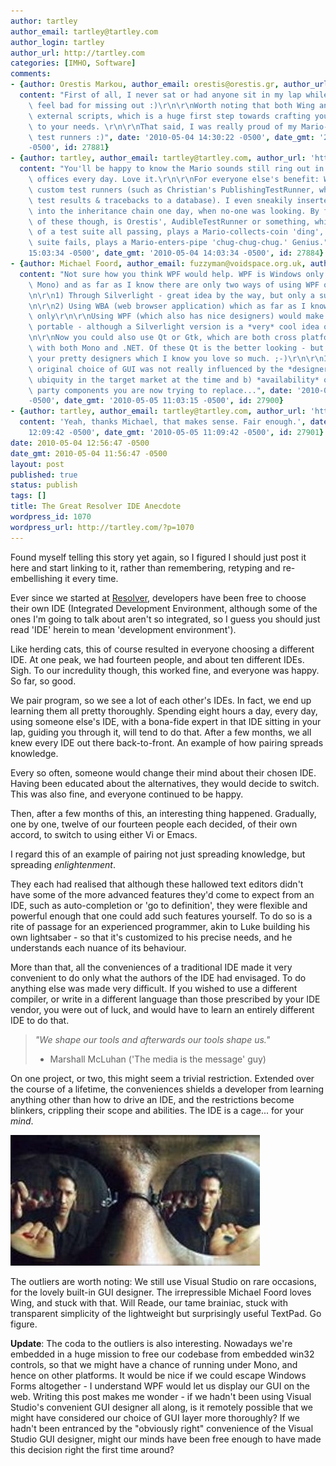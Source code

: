 ```yaml
---
author: tartley
author_email: tartley@tartley.com
author_login: tartley
author_url: http://tartley.com
categories: [IMHO, Software]
comments:
- {author: Orestis Markou, author_email: orestis@orestis.gr, author_url: 'http://orestis.gr',
  content: "First of all, I never sat or had anyone sit in my lap while pairing. I\
    \ feel bad for missing out :)\r\n\r\nWorth noting that both Wing and TextPad support\
    \ external scripts, which is a huge first step towards crafting your environment\
    \ to your needs. \r\n\r\nThat said, I was really proud of my Mario-sound playing\
    \ test runners :)", date: '2010-05-04 14:30:22 -0500', date_gmt: '2010-05-04 13:30:22
    -0500', id: 27881}
- {author: tartley, author_email: tartley@tartley.com, author_url: 'http://tartley.com',
  content: "You'll be happy to know the Mario sounds still ring out in the Resolver\
    \ offices every day. Love it.\r\n\r\nFor everyone else's benefit: We have many\
    \ custom test runners (such as Christian's PublishingTestRunner, which publishes\
    \ test results & tracebacks to a database). I even sneakily inserted a ColoredTextTestRunner\
    \ into the inheritance chain one day, when no-one was looking. By far the best\
    \ of these though, is Orestis', AudibleTestRunner or something, which on the event\
    \ of a test suite all passing, plays a Mario-collects-coin 'ding', and when a\
    \ suite fails, plays a Mario-enters-pipe 'chug-chug-chug.' Genius.", date: '2010-05-04
    15:03:34 -0500', date_gmt: '2010-05-04 14:03:34 -0500', id: 27884}
- {author: Michael Foord, author_email: fuzzyman@voidspace.org.uk, author_url: 'http://www.voidspace.org.uk',
  content: "Not sure how you think WPF would help. WPF is Windows only (not part of\
    \ Mono) and as far as I know there are only two ways of using WPF on the web:\r\
    \n\r\n1) Through Silverlight - great idea by the way, but only a subset of WPF\r\
    \n\r\n2) Using WBA (web browser application) which as far as I know is also Windows\
    \ only\r\n\r\nUsing WPF (which also has nice designers) would make the app less\
    \ portable - although a Silverlight version is a *very* cool idea of course.\r\
    \n\r\nNow you could also use Qt or Gtk, which are both cross platform and work\
    \ with both Mono and .NET. Of these Qt is the better looking - but you would lose\
    \ your pretty designers which I know you love so much. ;-)\r\n\r\nI think the\
    \ original choice of GUI was not really influenced by the *designers* but by a)\
    \ ubiquity in the target market at the time and b) *availability* of the third\
    \ party components you are now trying to replace...", date: '2010-05-05 12:03:15
    -0500', date_gmt: '2010-05-05 11:03:15 -0500', id: 27900}
- {author: tartley, author_email: tartley@tartley.com, author_url: 'http://tartley.com',
  content: 'Yeah, thanks Michael, that makes sense. Fair enough.', date: '2010-05-05
    12:09:42 -0500', date_gmt: '2010-05-05 11:09:42 -0500', id: 27901}
date: 2010-05-04 12:56:47 -0500
date_gmt: 2010-05-04 11:56:47 -0500
layout: post
published: true
status: publish
tags: []
title: The Great Resolver IDE Anecdote
wordpress_id: 1070
wordpress_url: http://tartley.com/?p=1070
---
```


Found myself telling this story yet again, so I figured I should just
post it here and start linking to it, rather than remembering, retyping
and re-embellishing it every time.

Ever since we started at [Resolver](http://www.resolversystems.com/),
developers have been free to choose their own IDE (Integrated
Development Environment, although some of the ones I'm going to talk
about aren't so integrated, so I guess you should just read 'IDE' herein
to mean 'development environment').

Like herding cats, this of course resulted in everyone choosing a
different IDE. At one peak, we had fourteen people, and about ten
different IDEs. Sigh. To our incredulity though, this worked fine, and
everyone was happy. So far, so good.

We pair program, so we see a lot of each other's IDEs. In fact, we end
up learning them all pretty thoroughly. Spending eight hours a day,
every day, using someone else's IDE, with a bona-fide expert in that IDE
sitting in your lap, guiding you through it, will tend to do that. After
a few months, we all knew every IDE out there back-to-front. An example
of how pairing spreads knowledge.

Every so often, someone would change their mind about their chosen IDE.
Having been educated about the alternatives, they would decide to
switch. This was also fine, and everyone continued to be happy.

Then, after a few months of this, an interesting thing happened.
Gradually, one by one, twelve of our fourteen people each decided, of
their own accord, to switch to using either Vi or Emacs.

I regard this of an example of pairing not just spreading knowledge, but
spreading *enlightenment*.

They each had realised that although these hallowed text editors didn't
have some of the more advanced features they'd come to expect from an
IDE, such as auto-completion or 'go to definition', they were flexible
and powerful enough that one could add such features yourself. To do so
is a rite of passage for an experienced programmer, akin to Luke
building his own lightsaber - so that it's customized to his precise
needs, and he understands each nuance of its behaviour.

More than that, all the conveniences of a traditional IDE made it very
convenient to do only what the authors of the IDE had envisaged. To do
anything else was made very difficult. If you wished to use a different
compiler, or write in a different language than those prescribed by your
IDE vendor, you were out of luck, and would have to learn an entirely
different IDE to do that.

> *"We shape our tools and afterwards our tools shape us."*
>
> - Marshall McLuhan ('The media is the message' guy)

On one project, or two, this might seem a trivial restriction. Extended
over the course of a lifetime, the conveniences shields a developer from
learning anything other than how to drive an IDE, and the restrictions
become blinkers, crippling their scope and abilities. The IDE is a
cage... for your *mind*.

![](/assets/2010/05/matrix_morpheus_red_blue_pill.jpg)

The outliers are worth noting: We still use Visual Studio on rare
occasions, for the lovely built-in GUI designer. The irrepressible
Michael Foord loves Wing, and stuck with that. Will Reade, our tame
brainiac, stuck with transparent simplicity of the lightweight but
surprisingly useful TextPad. Go figure.

**Update**: The coda to the outliers is also interesting. Nowadays we're
embedded in a huge mission to free our codebase from embedded win32
controls, so that we might have a chance of running under Mono, and
hence on other platforms. It would be nice if we could escape Windows
Forms altogether - I understand WPF would let us display our GUI on the
web. Writing this post makes me wonder - if we hadn't been using Visual
Studio's convenient GUI designer all along, is it remotely possible that
we might have considered our choice of GUI layer more thoroughly? If we
hadn't been entranced by the "obviously right" convenience of the Visual
Studio GUI designer, might our minds have been free enough to have made
this decision right the first time around?
